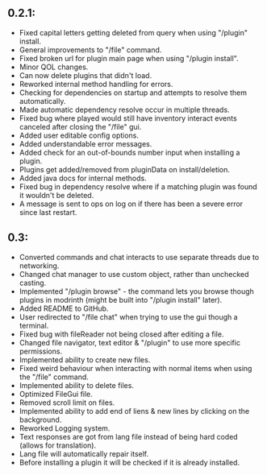 ## 0.2.1:
- Fixed capital letters getting deleted from query when using "/plugin" install.
- General improvements to "/file" command.
- Fixed broken url for plugin main page when using "/plugin install".
- Minor QOL changes.
- Can now delete plugins that didn't load.
- Reworked internal method handling for errors.
- Checking for dependencies on startup and attempts to resolve them automatically.
- Made automatic dependency resolve occur in multiple threads.
- Fixed bug where played would still have inventory interact events canceled after closing the  "/file" gui.
- Added user editable config options.
- Added understandable error messages.
- Added check for an out-of-bounds number input when installing a plugin.
- Plugins get added/removed from pluginData on install/deletion.
- Added java docs for internal methods.
- Fixed bug in dependency resolve where if a matching plugin was found it wouldn't be deleted.
- A message is sent to ops on log on if there has been a severe error since last restart.

## 0.3:
- Converted commands and chat interacts to use separate threads due to networking.
- Changed chat manager to use custom object, rather than unchecked casting.
- Implemented "/plugin browse" - the command lets you browse though plugins in modrinth (might be built into "/plugin install" later).
- Added README to GitHub.
- User redirected to "/file chat" when trying to use the gui though a terminal.
- Fixed bug with fileReader not being closed after editing a file.
- Changed file navigator, text editor & "/plugin" to use more specific permissions.
- Implemented ability to create new files.
- Fixed weird behaviour when interacting with normal items when using the "/file" command.
- Implemented ability to delete files.
- Optimized FileGui file.
- Removed scroll limit on files.
- Implemented ability to add end of liens & new lines by clicking on the background.
- Reworked Logging system.
- Text responses are got from lang file instead of being hard coded (allows for translation).
- Lang file will automatically repair itself.
- Before installing a plugin it will be checked if it is already installed.